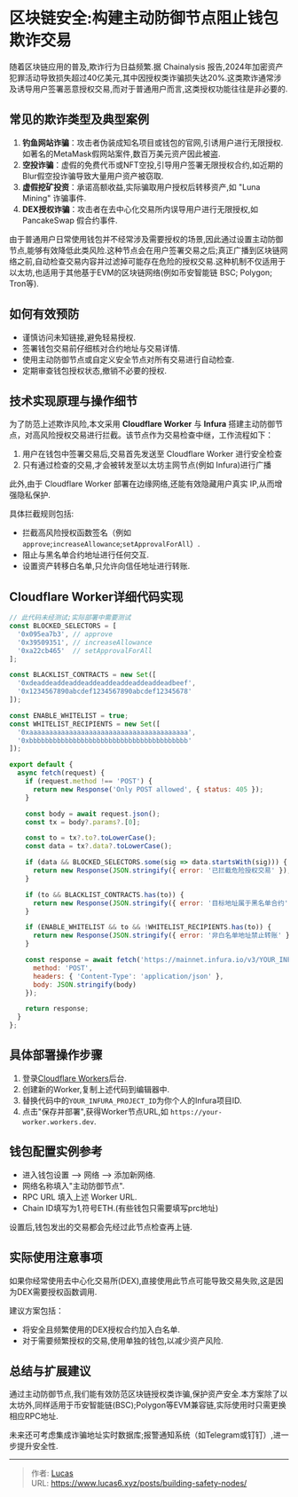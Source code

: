# 区块链安全:构建主动防御节点阻止钱包欺诈交易


随着区块链应用的普及,欺诈行为日益频繁.据 Chainalysis 报告,2024年加密资产犯罪活动导致损失超过40亿美元,其中因授权类诈骗损失达20%.这类欺诈通常涉及诱导用户签署恶意授权交易,而对于普通用户而言,这类授权功能往往是非必要的.

## 常见的欺诈类型及典型案例

1. **钓鱼网站诈骗**：攻击者伪装成知名项目或钱包的官网,引诱用户进行无限授权.如著名的MetaMask假网站案件,数百万美元资产因此被盗.
2. **空投诈骗**：虚假的免费代币或NFT空投,引导用户签署无限授权合约,如近期的Blur假空投诈骗导致大量用户资产被窃取.
3. **虚假挖矿投资**：承诺高额收益,实际骗取用户授权后转移资产,如 "Luna Mining" 诈骗事件.
4. **DEX授权诈骗**：攻击者在去中心化交易所内误导用户进行无限授权,如 PancakeSwap 假合约事件.

由于普通用户日常使用钱包并不经常涉及需要授权的场景,因此通过设置主动防御节点,能够有效降低此类风险.这种节点会在用户签署交易之后;真正广播到区块链网络之前,自动检查交易内容并过滤掉可能存在危险的授权交易.这种机制不仅适用于以太坊,也适用于其他基于EVM的区块链网络(例如币安智能链 BSC; Polygon; Tron等).

## 如何有效预防

- 谨慎访问未知链接,避免轻易授权.
- 签署钱包交易前仔细核对合约地址与交易详情.
- 使用主动防御节点或自定义安全节点对所有交易进行自动检查.
- 定期审查钱包授权状态,撤销不必要的授权.

## 技术实现原理与操作细节

为了防范上述欺诈风险,本文采用 **Cloudflare Worker** 与 **Infura** 搭建主动防御节点，对高风险授权交易进行拦截。该节点作为交易检查中继，工作流程如下：

1. 用户在钱包中签署交易后,交易首先发送至 Cloudflare Worker 进行安全检查
2. 只有通过检查的交易,才会被转发至以太坊主网节点(例如 Infura)进行广播

此外,由于 Cloudflare Worker 部署在边缘网络,还能有效隐藏用户真实 IP,从而增强隐私保护.

具体拦截规则包括:

- 拦截高风险授权函数签名（例如`approve`;`increaseAllowance`;`setApprovalForAll`）.
- 阻止与黑名单合约地址进行任何交互.
- 设置资产转移白名单,只允许向信任地址进行转账.

## Cloudflare Worker详细代码实现

```js
// 此代码未经测试;实际部署中需要测试
const BLOCKED_SELECTORS = [
  '0x095ea7b3', // approve
  '0x39509351', // increaseAllowance
  '0xa22cb465'  // setApprovalForAll
];

const BLACKLIST_CONTRACTS = new Set([
  '0xdeaddeaddeaddeaddeaddeaddeaddeaddeadbeef',
  '0x1234567890abcdef1234567890abcdef12345678'
]);

const ENABLE_WHITELIST = true;
const WHITELIST_RECIPIENTS = new Set([
  '0xaaaaaaaaaaaaaaaaaaaaaaaaaaaaaaaaaaaaaaaa',
  '0xbbbbbbbbbbbbbbbbbbbbbbbbbbbbbbbbbbbbbbbb'
]);

export default {
  async fetch(request) {
    if (request.method !== 'POST') {
      return new Response('Only POST allowed', { status: 405 });
    }

    const body = await request.json();
    const tx = body?.params?.[0];

    const to = tx?.to?.toLowerCase();
    const data = tx?.data?.toLowerCase();

    if (data && BLOCKED_SELECTORS.some(sig => data.startsWith(sig))) {
      return new Response(JSON.stringify({ error: '已拦截危险授权交易' }), { status: 403 });
    }

    if (to && BLACKLIST_CONTRACTS.has(to)) {
      return new Response(JSON.stringify({ error: '目标地址属于黑名单合约' }), { status: 403 });
    }

    if (ENABLE_WHITELIST && to && !WHITELIST_RECIPIENTS.has(to)) {
      return new Response(JSON.stringify({ error: '非白名单地址禁止转账' }), { status: 403 });
    }

    const response = await fetch('https://mainnet.infura.io/v3/YOUR_INFURA_PROJECT_ID', {
      method: 'POST',
      headers: { 'Content-Type': 'application/json' },
      body: JSON.stringify(body)
    });

    return response;
  }
};
```

## 具体部署操作步骤

1. 登录[Cloudflare Workers](https://workers.cloudflare.com/)后台.
2. 创建新的Worker,复制上述代码到编辑器中.
3. 替换代码中的`YOUR_INFURA_PROJECT_ID`为你个人的Infura项目ID.
4. 点击"保存并部署",获得Worker节点URL,如 `https://your-worker.workers.dev`.

## 钱包配置实例参考

- 进入钱包设置 --> 网络 --> 添加新网络.
- 网络名称填入"主动防御节点".
- RPC URL 填入上述 Worker URL.
- Chain ID填写为1,符号ETH.(有些钱包只需要填写prc地址)

设置后,钱包发出的交易都会先经过此节点检查再上链.

## 实际使用注意事项

如果你经常使用去中心化交易所(DEX),直接使用此节点可能导致交易失败,这是因为DEX需要授权函数调用.

建议方案包括：

- 将安全且频繁使用的DEX授权合约加入白名单.
- 对于需要频繁授权的交易,使用单独的钱包,以减少资产风险.

## 总结与扩展建议

通过主动防御节点,我们能有效防范区块链授权类诈骗,保护资产安全.本方案除了以太坊外,同样适用于币安智能链(BSC);Polygon等EVM兼容链,实际使用时只需更换相应RPC地址.

未来还可考虑集成诈骗地址实时数据库;报警通知系统（如Telegram或钉钉）,进一步提升安全性.


---

> 作者: [Lucas](https://www.lucas6.xyz)  
> URL: https://www.lucas6.xyz/posts/building-safety-nodes/  

